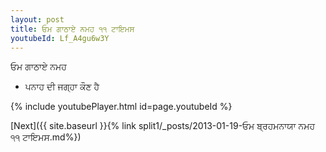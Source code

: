 ```yaml
---
layout: post
title: ਓਮ ਗਾਠਾਏ ਨਮਹ ੧੧ ਟਾਇਮਸ
youtubeId: Lf_A4gu6w3Y
---
```

 
 
 ਓਮ ਗਾਠਾਏ ਨਮਹ  
 
 -  ਪਨਾਹ ਦੀ ਜਗ੍ਹਾ ਕੌਣ ਹੈ 
 
  
 
  
 
 
 
 
 
 


{% include youtubePlayer.html id=page.youtubeId %}
 
[Next]({{ site.baseurl }}{% link  split1/_posts/2013-01-19-ਓਮ ਬ੍ਰਹਮਨਾਯਾ ਨਮਹ ੧੧ ਟਾਇਮਸ.md%})
 
